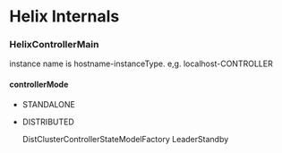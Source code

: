 # Helix Internals

### HelixControllerMain

instance name is hostname-instanceType. e,g. localhost-CONTROLLER


#### controllerMode

- STANDALONE
- DISTRIBUTED

    DistClusterControllerStateModelFactory
    LeaderStandby


